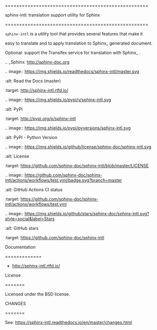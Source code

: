===================================================
sphinx-intl: translation support utility for Sphinx
===================================================

``sphinx-intl`` is a utility tool that provides several features that make it
easy to translate and to apply translation to Sphinx_ generated document.
Optional: support the Transifex service for translation with Sphinx_ .

.. _Sphinx: http://sphinx-doc.org

.. image:: https://img.shields.io/readthedocs/sphinx-intl/master.svg
   :alt: Read the Docs (master)
   :target: http://sphinx-intl.rtfd.io/

.. image:: https://img.shields.io/pypi/v/sphinx-intl.svg
   :alt: PyPI
   :target: http://pypi.org/p/sphinx-intl

.. image:: https://img.shields.io/pypi/pyversions/sphinx-intl.svg
   :alt: PyPI - Python Version

.. image:: https://img.shields.io/github/license/sphinx-doc/sphinx-intl.svg
   :alt: License
   :target: https://github.com/sphinx-doc/sphinx-intl/blob/master/LICENSE

.. image:: https://github.com/sphinx-doc/sphinx-intl/actions/workflows/test.yml/badge.svg?branch=master
   :alt: GitHub Actions CI status
   :target: https://github.com/sphinx-doc/sphinx-intl/actions/workflows/test.yml

.. image:: https://img.shields.io/github/stars/sphinx-doc/sphinx-intl.svg?style=social&label=Stars
   :alt: GitHub stars
   :target: https://github.com/sphinx-doc/sphinx-intl

Documentation
=============

- http://sphinx-intl.rtfd.io/


License
=======
Licensed under the BSD license.


CHANGES
=======

See: https://sphinx-intl.readthedocs.io/en/master/changes.html

